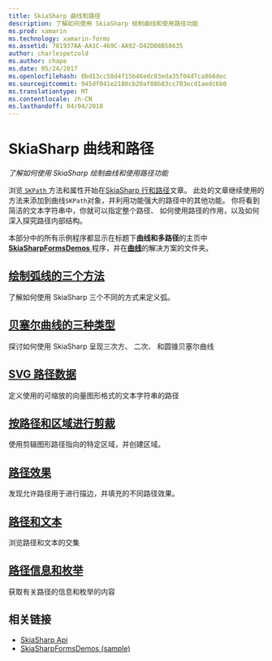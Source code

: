 ```yaml
---
title: SkiaSharp 曲线和路径
description: 了解如何使用 SkiaSharp 绘制曲线和使用路径功能
ms.prod: xamarin
ms.technology: xamarin-forms
ms.assetid: 781937AA-AA1C-469C-AA92-D42D08B58635
author: charlespetzold
ms.author: chape
ms.date: 05/24/2017
ms.openlocfilehash: 0bd13cc58d4f15b46edc03eda35f04d7ca866dec
ms.sourcegitcommit: 945df041e2180cb20af08b83cc703ecd1aedc6b0
ms.translationtype: MT
ms.contentlocale: zh-CN
ms.lasthandoff: 04/04/2018
---
```

# <a name="skiasharp-curves-and-paths"></a>SkiaSharp 曲线和路径

_了解如何使用 SkiaSharp 绘制曲线和使用路径功能_

浏览[ `SKPath` ](https://developer.xamarin.com/api/type/SkiaSharp.SKPath/)方法和属性开始在[SkiaSharp 行和路径](~/xamarin-forms/user-interface/graphics/skiasharp/paths/index.md)文章。 此处的文章继续使用的方法来添加到曲线`SKPath`对象，并利用功能强大的路径中的其他功能。 你将看到简洁的文本字符串中，你就可以指定整个路径、 如何使用路径的作用，以及如何深入探究路径内部结构。

本部分中的所有示例程序都显示在标题下**曲线和多路径**的主页中[ **SkiaSharpFormsDemos** ](https://developer.xamarin.com/samples/xamarin-forms/SkiaSharpForms/Demos/)程序，并在[**曲线**](https://github.com/xamarin/xamarin-forms-samples/tree/master/SkiaSharpForms/SkiaSharpFormsDemos/SkiaSharpFormsDemos/SkiaSharpFormsDemos/Curves)的解决方案的文件夹。

## <a name="three-ways-to-draw-an-arcarcsmd"></a>[绘制弧线的三个方法](arcs.md)

了解如何使用 SkiaSharp 三个不同的方式来定义弧。

## <a name="three-types-of-bzier-curvesbeziersmd"></a>[贝塞尔曲线的三种类型](beziers.md)

探讨如何使用 SkiaSharp 呈现三次方、 二次、 和圆锥贝塞尔曲线

## <a name="svg-path-datapath-datamd"></a>[SVG 路径数据](path-data.md)

定义使用的可缩放的向量图形格式的文本字符串的路径

## <a name="clipping-with-paths-and-regionsclippingmd"></a>[按路径和区域进行剪裁](clipping.md)

使用剪辑图形路径指向的特定区域，并创建区域。

## <a name="path-effectseffectsmd"></a>[路径效果](effects.md)

发现允许路径用于进行描边，并填充的不同路径效果。

## <a name="paths-and-texttext-pathsmd"></a>[路径和文本](text-paths.md)

浏览路径和文本的交集

## <a name="path-information-and-enumerationinformationmd"></a>[路径信息和枚举](information.md)

获取有关路径的信息和枚举的内容


## <a name="related-links"></a>相关链接

- [SkiaSharp Api](https://developer.xamarin.com/api/root/SkiaSharp/)
- [SkiaSharpFormsDemos (sample)](https://developer.xamarin.com/samples/xamarin-forms/SkiaSharpForms/Demos/)
